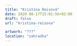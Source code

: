 ```yaml
---
title: "Kristína Reisová"
date: 2020-08-17T15:02:56+02:00
draft: false
url: "kristina-reisova"

artwork: "???"
location: "zahradka"
---
```

